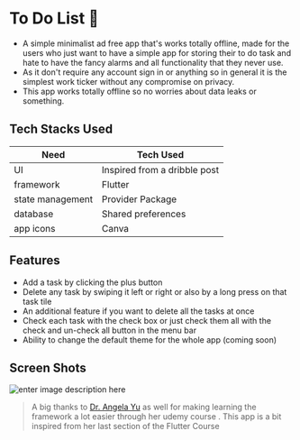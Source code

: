# To Do List 📝

- A simple minimalist ad free app that's works totally offline, made for the users who just want to have a simple app for storing their to do task and hate to have the fancy alarms and all functionality that they never use.
- As it don't require any account sign in or anything so in general it is the simplest work ticker without any compromise on privacy.
- This app works totally offline so no worries about data leaks or something.

## Tech Stacks Used

| Need             | Tech Used                    |
| ---------------- | ---------------------------- |
| UI               | Inspired from a dribble post |
| framework        | Flutter                      |
| state management | Provider Package             |
| database         | Shared preferences           |
| app icons        | Canva                        |

## Features

- Add a task by clicking the plus button
- Delete any task by swiping it left or right or also by a long press on that task tile
- An additional feature if you want to delete all the tasks at once
- Check each task with the check box or just check them all with the check and un-check all button in the menu bar
- Ability to change the default theme for the whole app (coming soon)

## Screen Shots

![enter image description here](https://tech.pelmorex.com/wp-content/uploads/2020/10/flutter.png)

> A big thanks to [Dr. Angela Yu](https://www.udemy.com/course/flutter-bootcamp-with-dart/) as well for making learning the framework a lot easier through her udemy course . This app is a bit inspired from her last section of the Flutter Course
